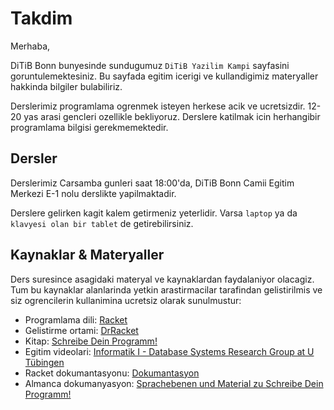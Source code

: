 # Takdim

Merhaba,

DiTiB Bonn bunyesinde sundugumuz `DiTiB Yazilim Kampi` sayfasini goruntulemektesiniz. Bu sayfada egitim icerigi ve kullandigimiz materyaller hakkinda bilgiler bulabiliriz.

Derslerimiz programlama ogrenmek isteyen herkese acik ve ucretsizdir. 12-20 yas arasi gencleri ozellikle bekliyoruz. Derslere katilmak icin herhangibir programlama bilgisi gerekmemektedir.

## Dersler

Derslerimiz Carsamba gunleri saat 18:00'da, DiTiB Bonn Camii Egitim Merkezi E-1 nolu derslikte yapilmaktadir.

Derslere gelirken kagit kalem getirmeniz yeterlidir. Varsa `laptop` ya da `klavyesi olan bir tablet` de getirebilirsiniz.

## Kaynaklar & Materyaller

Ders suresince asagidaki materyal ve kaynaklardan faydalaniyor olacagiz. Tum bu kaynaklar alanlarinda yetkin arastirmacilar tarafindan gelistirilmis ve siz ogrencilerin kullanimina ucretsiz olarak sunulmustur:

- Programlama dili: [Racket](https://racket-lang.org/)
- Gelistirme ortami: [DrRacket](https://download.racket-lang.org/)
- Kitap: [Schreibe Dein Programm!](https://www.deinprogramm.de/sdp/)
- Egitim videolari: [Informatik I - Database Systems Research Group at U Tübingen](https://www.youtube.com/playlist?list=PL1XF9qjV8kH11R-SRa0g8SaB0DOUhxH5p)
- Racket dokumantasyonu: [Dokumantasyon](https://docs.racket-lang.org/)
- Almanca dokumanyasyon: [Sprachebenen und Material zu Schreibe Dein Programm!](https://docs.racket-lang.org/deinprogramm/index.html)


[//]: # (TODO: Katilimcilarin cogunlugun ingilizce bilmiyor. Turkce ve Almanca konusuyorlar.)